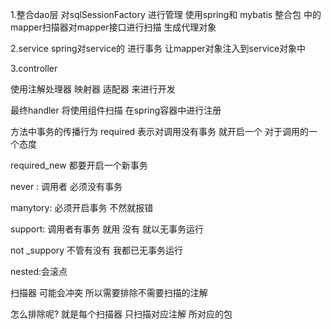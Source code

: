1.整合dao层
	对sqlSessionFactory 进行管理
使用spring和 mybatis 整合包 中的mapper扫描器对mapper接口进行扫描 生成代理对象



2.service
 spring对service的  进行事务
 让mapper对象注入到service对象中



3.controller

 使用注解处理器  映射器  适配器 来进行开发

最终handler 将使用组件扫描  在spring容器中进行注册



方法中事务的传播行为  required 表示对调用没有事务  就开启一个  对于调用的一个态度

required_new 都要开启一个新事务  

never : 调用者  必须没有事务

manytory:   必须开启事务  不然就报错

support: 调用者有事务  就用  没有  就以无事务运行

not _suppory  不管有没有  我都已无事务运行


nested:会滚点



扫描器  可能会冲突  所以需要排除不需要扫描的注解

怎么排除呢?
	就是每个扫描器 只扫描对应注解 所对应的包

	